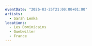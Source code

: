 ```yaml
---
eventDate: "2026-03-25T21:00:00+01:00"
artists:
  - Sarah Lenka
locations:
  - Les Dominicains
  - Guebwiller
  - France
---
```

